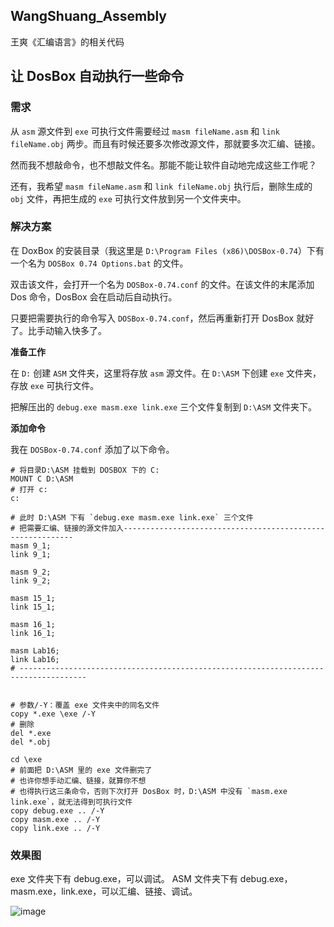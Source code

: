 ## WangShuang_Assembly
王爽《汇编语言》的相关代码

## 让 DosBox 自动执行一些命令
### 需求
从 `asm` 源文件到 `exe` 可执行文件需要经过 `masm fileName.asm` 和 `link fileName.obj` 两步。而且有时候还要多次修改源文件，那就要多次汇编、链接。

然而我不想敲命令，也不想敲文件名。那能不能让软件自动地完成这些工作呢？

还有，我希望 `masm fileName.asm` 和 `link fileName.obj` 执行后，删除生成的 `obj` 文件，再把生成的 `exe` 可执行文件放到另一个文件夹中。


### 解决方案
在 DoxBox 的安装目录（我这里是 `D:\Program Files (x86)\DOSBox-0.74`）下有一个名为 `DOSBox 0.74 Options.bat` 的文件。

双击该文件，会打开一个名为 `DOSBox-0.74.conf` 的文件。在该文件的末尾添加 Dos 命令，DosBox 会在启动后自动执行。

只要把需要执行的命令写入 `DOSBox-0.74.conf`，然后再重新打开 DosBox 就好了。比手动输入快多了。

**准备工作**

在 `D:` 创建 `ASM` 文件夹，这里将存放 `asm` 源文件。在 `D:\ASM` 下创建 `exe` 文件夹，存放 `exe` 可执行文件。

把解压出的 `debug.exe masm.exe link.exe` 三个文件复制到 `D:\ASM` 文件夹下。



**添加命令**

我在 `DOSBox-0.74.conf` 添加了以下命令。

```
# 将目录D:\ASM 挂载到 DOSBOX 下的 C:
MOUNT C D:\ASM
# 打开 c:
c:

# 此时 D:\ASM 下有 `debug.exe masm.exe link.exe` 三个文件
# 把需要汇编、链接的源文件加入-----------------------------------------------------------
masm 9_1;
link 9_1;

masm 9_2;
link 9_2;

masm 15_1;
link 15_1;

masm 16_1;
link 16_1;

masm Lab16;
link Lab16;
# -------------------------------------------------------------------------------------


# 参数/-Y：覆盖 exe 文件夹中的同名文件
copy *.exe \exe /-Y
# 删除
del *.exe
del *.obj

cd \exe
# 前面把 D:\ASM 里的 exe 文件删完了
# 也许你想手动汇编、链接，就算你不想
# 也得执行这三条命令，否则下次打开 DosBox 时，D:\ASM 中没有 `masm.exe link.exe`，就无法得到可执行文件
copy debug.exe .. /-Y
copy masm.exe .. /-Y
copy link.exe .. /-Y
```

### 效果图
exe 文件夹下有 debug.exe，可以调试。
ASM 文件夹下有 debug.exe，masm.exe，link.exe，可以汇编、链接、调试。

![image](https://user-images.githubusercontent.com/82639844/192931247-df82887b-88e0-430f-b59c-3f87f721c297.png)
